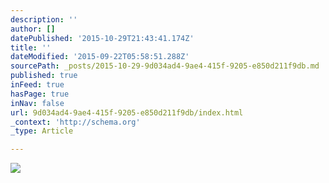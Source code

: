 ```yaml
---
description: ''
author: []
datePublished: '2015-10-29T21:43:41.174Z'
title: ''
dateModified: '2015-09-22T05:58:51.288Z'
sourcePath: _posts/2015-10-29-9d034ad4-9ae4-415f-9205-e850d211f9db.md
published: true
inFeed: true
hasPage: true
inNav: false
url: 9d034ad4-9ae4-415f-9205-e850d211f9db/index.html
_context: 'http://schema.org'
_type: Article

---
```

![](https://the-grid-user-content.s3-us-west-2.amazonaws.com/381ddb78-170a-486e-97ef-aa2b9dc87f5e.jpg)
